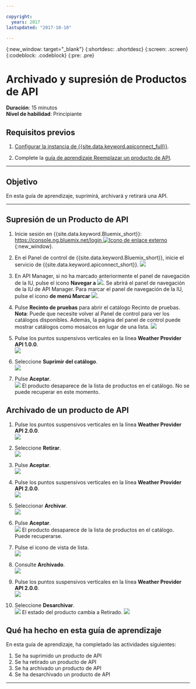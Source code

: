 ```yaml
---

copyright:
  years: 2017
lastupdated: "2017-10-10"

---
```


{:new_window: target="_blank"}
{:shortdesc: .shortdesc}
{:screen: .screen}
{:codeblock: .codeblock}
{:pre: .pre}

# Archivado y supresión de Productos de API
**Duración**: 15 minutos  
**Nivel de habilidad**: Principiante 

## Requisitos previos

1. [Configurar la instancia de {{site.data.keyword.apiconnect_full}}](tut_prereq_set_up_apic_instance.html).

2. Complete la [guía de aprendizaje Reemplazar un producto de API](tut_manage_supercede.html).

---
## Objetivo
En esta guía de aprendizaje, suprimirá, archivará y retirará una API.

---
## Supresión de un Producto de API
1. Inicie sesión en {{site.data.keyword.Bluemix_short}}: [https://console.ng.bluemix.net/login ![Icono de enlace externo](../../../icons/launch-glyph.svg "Icono de enlace externo")](https://console.ng.bluemix.net/login){:new_window}.

2. En el Panel de control de {{site.data.keyword.Bluemix_short}}, inicie el servicio de {{site.data.keyword.apiconnect_short}}.
![](images/Bluemix.png)

3. En API Manager, si no ha marcado anteriormente el panel de navegación de la IU, pulse el icono **Navegar a** ![](images/navigate-to.png). Se abrirá el panel de navegación de la IU de API Manager. Para marcar el panel de navegación de la IU, pulse el icono **de menú Marcar** ![](images/pinned.png).

4. Pulse **Recinto de pruebas** para abrir el catálogo Recinto de pruebas. **Nota**: Puede que necesite volver al Panel de control para ver los catálogos disponibles. Además, la página del panel de control puede mostrar catálogos como mosaicos en lugar de una lista.
![](images/del-sandbox-list.png)

5. Pulse los puntos suspensivos verticales en la línea **Weather Provider API 1.0.0**.  
![](images/del-prod-list1.png)

6. Seleccione **Suprimir del catálogo**.  
![](images/del-del-from-cat.png)

7. Pulse **Aceptar**.  
![](images/del-del-dialog.png)
    El producto desaparece de la lista de productos en el catálogo. No se puede recuperar en este momento.


## Archivado de un producto de API
1. Pulse los puntos suspensivos verticales en la línea **Weather Provider API 2.0.0**.  
![](images/del-prod-list2.png)

2. Seleccione **Retirar**.  
![](images/del-select-retire.png)

3. Pulse **Aceptar**.  
![](images/del-retire-dialog.png)

4. Pulse los puntos suspensivos verticales en la línea **Weather Provider API 2.0.0**.  
![](images/del-prod-list3.png)

5. Seleccionar **Archivar**.  
![](images/del-select-archive.png)

6. Pulse **Aceptar**.  
![](images/del-archive-dialog.png)
    El producto desaparece de la lista de productos en el catálogo. Puede recuperarse.

7. Pulse el icono de vista de lista.  
![](images/del-prod-list4.png)

8. Consulte **Archivado**.  
![](images/del-view-archived.png)

9. Pulse los puntos suspensivos verticales en la línea **Weather Provider API 2.0.0**.  
![](images/del-prod-list5.png)

10. Seleccione **Desarchivar**.  
![](images/del-unarchive.png)
    El estado del producto cambia a Retirado.
    ![](images/del-prod-list6.png)

 
 
## Qué ha hecho en esta guía de aprendizaje
En esta guía de aprendizaje, ha completado las actividades siguientes:

1. Se ha suprimido un producto de API
2. Se ha retirado un producto de API
3. Se ha archivado un producto de API
4. Se ha desarchivado un producto de API

---












